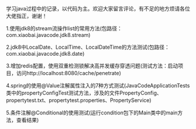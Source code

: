 学习java过程中的记录，以代码为主。欢迎大家留言评论，有不足的地方烦请各位大佬指正，谢谢！

1.使用jdk8的stream流操作list的常用方法(包路径：com.xiaobai.javacode.jdk8.stream)

2.jdk8中LocalDate、LocalTime、LocalDateTime的方法测试(包路径：com.xiaobai.javacode.jdk8.date)

3.增加redis配置，使用双重检测锁解决高并发缓存穿透问题(测试方法：启动项目，访问http://localhost:8080/cache/penetrate)

4.spring的使用@Value注解属性注入的7种方式测试(JavaCodeApplicationTests类中的propertyConfigTest测试方法，涉及的文件PropertyConfig、propertytest.txt、propertytest.properties、PropertyService)

5.条件注解@Conditional的使用测试(运行condition包下的Main类中的main方法，查看结果)